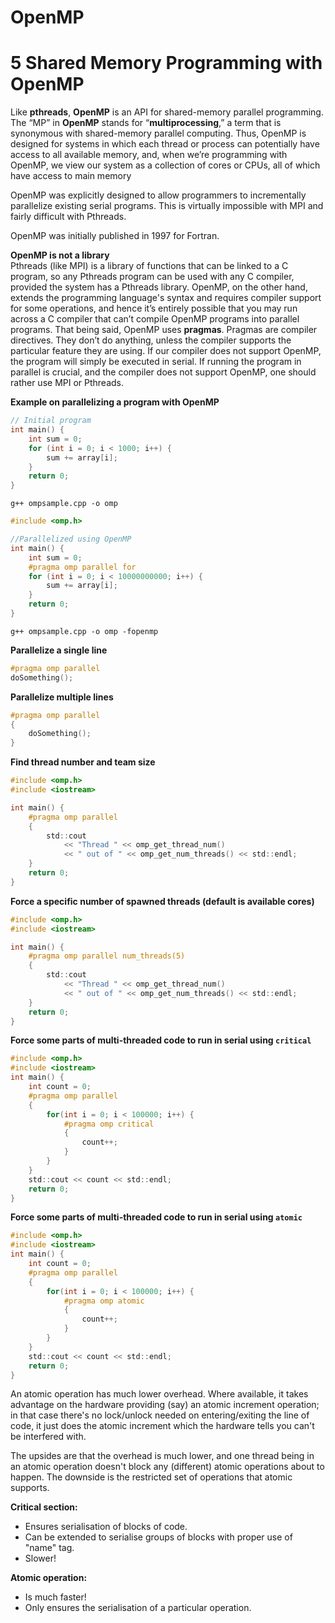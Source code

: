 # OpenMP

# 5 Shared Memory Programming with OpenMP

Like **pthreads**, **OpenMP** is an API for shared-memory parallel programming. The “MP” in **OpenMP** stands for “**multiprocessing**,” a term that is synonymous with shared-memory parallel computing. Thus, OpenMP is designed for systems in which each thread or process can potentially have access to all available memory, and, when we’re programming with OpenMP, we view our system as a collection of cores or CPUs, all of which have access to main memory

OpenMP was explicitly designed to allow programmers to incrementally parallelize existing serial programs. This is virtually impossible with MPI and fairly difficult with Pthreads.

OpenMP was initially published in 1997 for Fortran.

**OpenMP is not a library**\
Pthreads (like MPI) is a library of functions that can be linked to a C program, so any Pthreads program can be used with any C compiler, provided the system has a Pthreads library. OpenMP, on the other hand, extends the programming language's syntax and requires compiler support for some operations, and hence it’s entirely possible that you may run across a C compiler that can’t compile OpenMP programs into parallel programs. That being said, OpenMP uses **pragmas**. Pragmas are compiler directives. They don’t do anything, unless the compiler supports the particular feature they are using. If our compiler does not support OpenMP, the program will simply be executed in serial. If running the program in parallel is crucial, and the compiler does not support OpenMP, one should rather use MPI or Pthreads.

**Example on parallelizing a program with OpenMP**
```C
// Initial program
int main() {
    int sum = 0;
    for (int i = 0; i < 1000; i++) {
        sum += array[i];
    }
    return 0;
}
```
`g++ ompsample.cpp -o omp`
```C
#include <omp.h>

//Parallelized using OpenMP
int main() {
    int sum = 0;
    #pragma omp parallel for
    for (int i = 0; i < 10000000000; i++) {
        sum += array[i];
    }
    return 0;
}
```
`g++ ompsample.cpp -o omp -fopenmp`

**Parallelize a single line**
```C
#pragma omp parallel
doSomething();
```

**Parallelize multiple lines**
```C
#pragma omp parallel
{
    doSomething();
}
```

**Find thread number and team size**
```C
#include <omp.h>
#include <iostream>

int main() {
    #pragma omp parallel
    {
        std::cout
            << "Thread " << omp_get_thread_num()
            << " out of " << omp_get_num_threads() << std::endl;
    }
    return 0;
}
```

**Force a specific number of spawned threads (default is available cores)**
```C
#include <omp.h>
#include <iostream>

int main() {
    #pragma omp parallel num_threads(5)
    {
        std::cout
            << "Thread " << omp_get_thread_num()
            << " out of " << omp_get_num_threads() << std::endl;
    }
    return 0;
}
```

**Force some parts of multi-threaded code to run in serial using `critical`**
```C
#include <omp.h>
#include <iostream>
int main() {
    int count = 0;
    #pragma omp parallel
    {
        for(int i = 0; i < 100000; i++) {
            #pragma omp critical
            {
                count++;
            }
        }
    }
    std::cout << count << std::endl;
    return 0;
}
```
**Force some parts of multi-threaded code to run in serial using `atomic`**
```C
#include <omp.h>
#include <iostream>
int main() {
    int count = 0;
    #pragma omp parallel
    {
        for(int i = 0; i < 100000; i++) {
            #pragma omp atomic
            {
                count++;
            }
        }
    }
    std::cout << count << std::endl;
    return 0;
}
```
An atomic operation has much lower overhead. Where available, it takes advantage on the hardware providing (say) an atomic increment operation; in that case there's no lock/unlock needed on entering/exiting the line of code, it just does the atomic increment which the hardware tells you can't be interfered with.

The upsides are that the overhead is much lower, and one thread being in an atomic operation doesn't block any (different) atomic operations about to happen. The downside is the restricted set of operations that atomic supports.

**Critical section:**
- Ensures serialisation of blocks of code.
- Can be extended to serialise groups of blocks with proper use of "name" tag.
- Slower!

**Atomic operation:**
- Is much faster!
- Only ensures the serialisation of a particular operation.